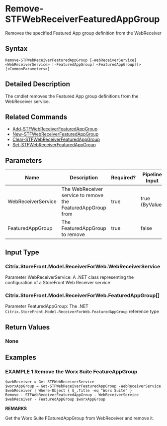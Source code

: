 ﻿# Remove-STFWebReceiverFeaturedAppGroup

Removes the specified Featured App group definition from the WebReceiver

## Syntax

```
Remove-STFWebReceiverFeaturedAppGroup [-WebReceiverService] <WebReceiverService> [-FeaturedAppGroup] <FeaturedAppGroup[]> [<CommonParameters>]
```

## Detailed Description

The cmdlet removes the Featured App group definitions from the WebReceiver service.

## Related Commands

* [Add-STFWebReceiverFeaturedAppGroup](./Add-STFWebReceiverFeaturedAppGroup)
* [New-STFWebReceiverFeaturedAppGroup](./New-STFWebReceiverFeaturedAppGroup)
* [Clear-STFWebReceiverFeaturedAppGroup](./Clear-STFWebReceiverFeaturedAppGroup)
* [Set-STFWebReceiverFeaturedAppGroup](./Set-STFWebReceiverFeaturedAppGroup)

## Parameters

| Name   | Description | Required? | Pipeline Input | Default Value |
| --- | --- | --- | --- | --- |
|WebReceiverService|The WebReceiver service to remove the FeaturedAppGroup from|true|true (ByValue)| |
|FeaturedAppGroup|The FeaturedAppGroup to remove|true|false| |

## Input Type

### Citrix.StoreFront.Model.ReceiverForWeb.WebReceiverService

Parameter WebReceiverService: A .NET class representing the configuration of a StoreFront Web Receiver service

### Citrix.StoreFront.Model.ReceiverForWeb.FeaturedAppGroup[]

Parameter FeaturedAppGroup: The .NET `Citrix.StoreFront.Model.ReceiverForWeb.FeaturedAppGroup` reference type

## Return Values

### None

## Examples

### EXAMPLE 1 Remove the Worx Suite FeatureAppGroup

```
$webReceiver = Get-STFWebReceiverService
$worxAppGroup = Get-STFWebReceiverFeaturedAppGroup -WebReceiverService $webReceiver | Where-Object { $_.Title -eq "Worx Suite" }
Remove - STFWebReceiverFeaturedAppGroup - WebReceiverService $webReceiver - FeaturedAppGroup $worxAppGroup
```

**REMARKS**

Get the Worx Suite FEaturedAppGroup from WebReceiver and remove it.
